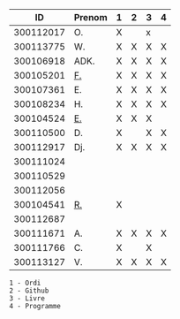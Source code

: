 

|  ID        | Prenom              |1|2|3|4|
|------------|---------------------|-|-|-|-|
|300112017   | O.                  |X| |x| | * Pas sur la liste 
|300113775   | W.                  |X|X|X|X|
|300106918   | ADK.                |X|X|X|X|
|300105201   | [F.](https://github.com/BgbgL13)                 |X|X|X|X|
|300107361   | E.                  |X|X|X|X|
|300108234   | H.                  |X|X|X|X|
|300104524   | [E.](https://github.com/Echnaideurgeneus)   |X|X|X| |
|300110500   | D.                  |X| |X|X|
|300112917   | Dj.                 |X|X|X|X|
|300111024   |                     | | | | |
|300110529   |                     | | | | |
|300112056   |                     | | | | |
|300104541   | [R.](https://github.com/Romeomian)                  |X| | | |
|300112687   |                     | | | | |
|300111671   | A.                  |X|X|X|X|
|300111766   | C.                  |X| |X| |
|300113127   | V.                  |X|X|X|X|


```
1 - Ordi
2 - Github
3 - Livre
4 - Programme
```
